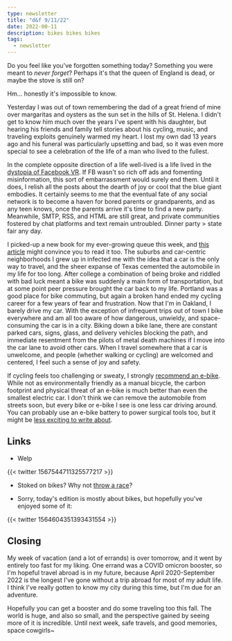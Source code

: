 ```yaml
---
type: newsletter
title: "d&f 9/11/22"
date: 2022-00-11
description: bikes bikes bikes
tags:
  - newsletter
---
```

Do you feel like you've forgotten something today? Something you were meant to _never forget_? Perhaps it's that the queen of England is dead, or maybe the stove is still on? 

Hm... honestly it's impossible to know.

Yesterday I was out of town remembering the dad of a great friend of mine over margaritas and oysters as the sun set in the hills of St. Helena. I didn't get to know him much over the years I've spent with his daughter, but hearing his friends and family tell stories about his cycling, music, and traveling exploits genuinely warmed my heart. I lost my own dad 13 years ago and his funeral was particularly upsetting and bad, so it was even more special to see a celebration of the life of a man who lived to the fullest.

In the complete opposite direction of a life well-lived is a life lived in the [dystopia of Facebook VR](https://slate.com/technology/2022/09/facebook-metaverse-zuckerberg-horizon-worlds-josh-gondelman.html). If FB wasn't so rich off ads and fomenting misinformation, this sort of embarrassment would surely end them. Until it does, I relish all the posts about the dearth of joy or cool that the blue giant embodies. It certainly seems to me that the eventual fate of any social network is to become a haven for bored parents or grandparents, and as any teen knows, once the parents arrive it's time to find a new party. Meanwhile, SMTP, RSS, and HTML are still great, and private communities fostered by chat platforms and text remain untroubled. Dinner party > state fair any day.

I picked-up a new book for my ever-growing queue this week, and [this article](https://www.theguardian.com/environment/bike-blog/2022/aug/31/how-car-culture-colonised-our-thinking-and-our-language) might convince you to read it too. The suburbs and car-centric neighborhoods I grew up in infected me with the idea that a car is the only way to travel, and the sheer expanse of Texas cemented the automobile in my life for too long. After college a combination of being broke and riddled with bad luck meant a bike was suddenly a main form of transportation, but at some point peer pressure brought the car back to my life. Portland was a good place for bike commuting, but again a broken hand ended my cycling career for a few years of fear and frustration. Now that I'm in Oakland, I barely drive my car. With the exception of infrequent trips out of town I bike everywhere and am all too aware of how dangerous, unwieldy, and space-consuming the car is in a city. Biking down a bike lane, there are constant parked cars, signs, glass, and delivery vehicles blocking the path, and immediate resentment from the pilots of metal death machines if I move into the car lane to avoid other cars. When I travel somewhere that a car is unwelcome, and people (whether walking or cycling) are welcomed and centered, I feel such a sense of joy and safety. 

If cycling feels too challenging or sweaty, I strongly [recommend an e-bike](https://craigmod.com/essays/electric_bikes/). While not as environmentally friendly as a manual bicycle, the carbon footprint and physical threat of an e-bike is much better than even the smallest electric car. I don't think we can remove the automobile from streets soon, but every bike or e-bike I see is one less car driving around. You can probably use an e-bike battery to power surgical tools too, but it might be [less exciting to write about](https://www.vice.com/en/article/93aqd7/a-urologist-used-an-electric-truck-to-power-a-vasectomy).

## Links

- Welp

{{< twitter 1567544711325577217 >}}

- Stoked on bikes? Why not [throw a race](https://theradavist.com/how-to-throw-a-cyclocross-race/)?

- Sorry, today's edition is mostly about bikes, but hopefully you've enjoyed some of it:

{{< twitter 1564604351393431554 >}}

## Closing

My week of vacation (and a lot of errands) is over tomorrow, and it went by entirely too fast for my liking. One errand was a COVID omicron booster, so I'm hopeful travel abroad is in my future, because April 2020-September 2022 is the longest I've gone without a trip abroad for most of my adult life. I think I've really gotten to know my city during this time, but I'm due for an adventure. 

Hopefully you can get a booster and do some traveling too this fall. The world is huge, and also so small, and the perspective gained by seeing more of it is incredible. Until next week, safe travels, and good memories, space cowgirls~